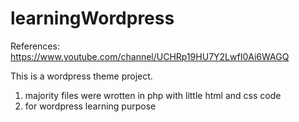 # learningWordpress

References: https://www.youtube.com/channel/UCHRp19HU7Y2LwfI0Ai6WAGQ

This is a wordpress theme project.

1. majority files were wrotten in php with little html and css code
2. for wordpress learning purpose 
